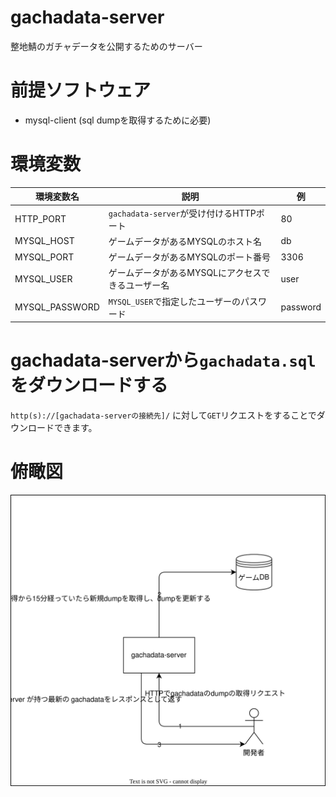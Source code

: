 # gachadata-server
整地鯖のガチャデータを公開するためのサーバー

# 前提ソフトウェア
- mysql-client (sql dumpを取得するために必要)

# 環境変数
| 環境変数名      | 説明                                              | 例       | 
| -------------- | ------------------------------------------------- | -------- | 
| HTTP_PORT      | `gachadata-server`が受け付けるHTTPポート            | 80       | 
| MYSQL_HOST     | ゲームデータがあるMYSQLのホスト名                 | db       | 
| MYSQL_PORT     | ゲームデータがあるMYSQLのポート番号               | 3306     | 
| MYSQL_USER     | ゲームデータがあるMYSQLにアクセスできるユーザー名 | user     | 
| MYSQL_PASSWORD | `MYSQL_USER`で指定したユーザーのパスワード        | password | 

# gachadata-serverから`gachadata.sql`をダウンロードする
`http(s)://[gachadata-serverの接続先]/` に対して`GET`リクエストをすることでダウンロードできます。

# 俯瞰図
![overview](./docs/overview.drawio.svg)
